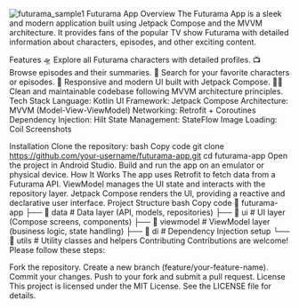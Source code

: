 ![futurama_sample1](https://github.com/user-attachments/assets/4c923a4d-9f93-461a-bfd6-05f72167d54c)
Futurama App
Overview
The Futurama App is a sleek and modern application built using Jetpack Compose and the MVVM architecture. It provides fans of the popular TV show Futurama with detailed information about characters, episodes, and other exciting content.

Features
🛸 Explore all Futurama characters with detailed profiles.
📺 Browse episodes and their summaries.
🚀 Search for your favorite characters or episodes.
🌌 Responsive and modern UI built with Jetpack Compose.
🧑‍💻 Clean and maintainable codebase following MVVM architecture principles.
Tech Stack
Language: Kotlin
UI Framework: Jetpack Compose
Architecture: MVVM (Model-View-ViewModel)
Networking: Retrofit + Coroutines
Dependency Injection: Hilt
State Management: StateFlow
Image Loading: Coil
Screenshots

Installation
Clone the repository:
bash
Copy code
git clone https://github.com/your-username/futurama-app.git
cd futurama-app
Open the project in Android Studio.
Build and run the app on an emulator or physical device.
How It Works
The app uses Retrofit to fetch data from a Futurama API.
ViewModel manages the UI state and interacts with the repository layer.
Jetpack Compose renders the UI, providing a reactive and declarative user interface.
Project Structure
bash
Copy code
📂 futurama-app
├── 📂 data         # Data layer (API, models, repositories)
├── 📂 ui           # UI layer (Compose screens, components)
├── 📂 viewmodel    # ViewModel layer (business logic, state handling)
├── 📂 di           # Dependency Injection setup
└── 📂 utils        # Utility classes and helpers
Contributing
Contributions are welcome! Please follow these steps:

Fork the repository.
Create a new branch (feature/your-feature-name).
Commit your changes.
Push to your fork and submit a pull request.
License
This project is licensed under the MIT License. See the LICENSE file for details.
